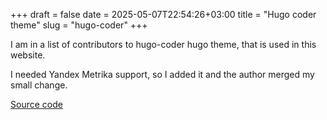 +++ 
draft = false
date = 2025-05-07T22:54:26+03:00
title = "Hugo coder theme"
slug = "hugo-coder" 
+++

I am in a list of contributors to hugo-coder hugo theme, that is used in this website.

I needed Yandex Metrika support, so I added it and the author merged my small change.

[Source code](https://github.com/luizdepra/hugo-coder)